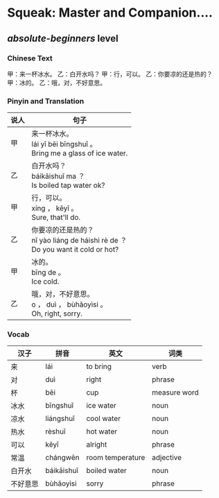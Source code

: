 # Squeak: Master and Companion....
## *absolute-beginners* level

### Chinese Text
甲：来一杯冰水。
乙：白开水吗？
甲：行，可以。
乙：你要凉的还是热的？
甲：冰的。
乙：哦，对，不好意思。

### Pinyin and Translation
|说人|句子|
|----|----|
|甲|来一杯冰水。<br />lái yī bēi bīngshuǐ 。<br />Bring me a glass of ice water.|
|乙|白开水吗？<br />báikāishuǐ ma ？<br />Is boiled tap water ok?|
|甲|行，可以。<br />xíng ， kěyǐ 。<br />Sure, that'll do.|
|乙|你要凉的还是热的？<br />nǐ yào liáng de háishì rè de ？<br />Do you want it cold or hot?|
|甲|冰的。<br />bīng de 。<br />Ice cold.|
|乙|哦，对，不好意思。<br />o ， duì ， bùhǎoyìsi 。<br />Oh, right, sorry.|
### Vocab
|汉子|拼音|英文|词类|
|----|----|----|----|
|来|lái|to bring|verb|
|对|duì|right|phrase|
|杯|bēi|cup|measure word|
|冰水|bīngshuǐ|ice water|noun|
|凉水|liángshuǐ|cool water|noun|
|热水|rèshuǐ|hot water|noun|
|可以|kěyǐ|alright|phrase|
|常温|chángwēn|room temperature|adjective|
|白开水|báikāishuǐ|boiled water|noun|
|不好意思|bùhǎoyìsi|sorry|phrase|